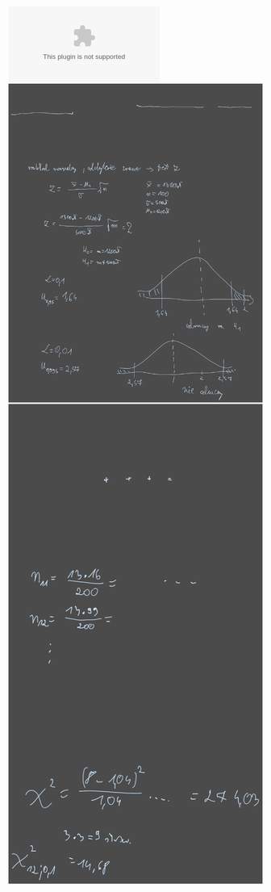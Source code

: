 ![](/Notatki/Semestr%203/Inżynierskie%20zastosowania%20statystyki/Ćwiczenia/Kolokwium%202/IZS%20kolos.xlsx)
![](/Notatki/Semestr%203/Inżynierskie%20zastosowania%20statystyki/Ćwiczenia/Kolokwium%202/Drawing%202024-01-17%2008.26.42.excalidraw.svg)
![](/Notatki/Semestr%203/Inżynierskie%20zastosowania%20statystyki/Ćwiczenia/Kolokwium%202/Drawing%202024-01-17%2020.31.53.excalidraw.svg)
